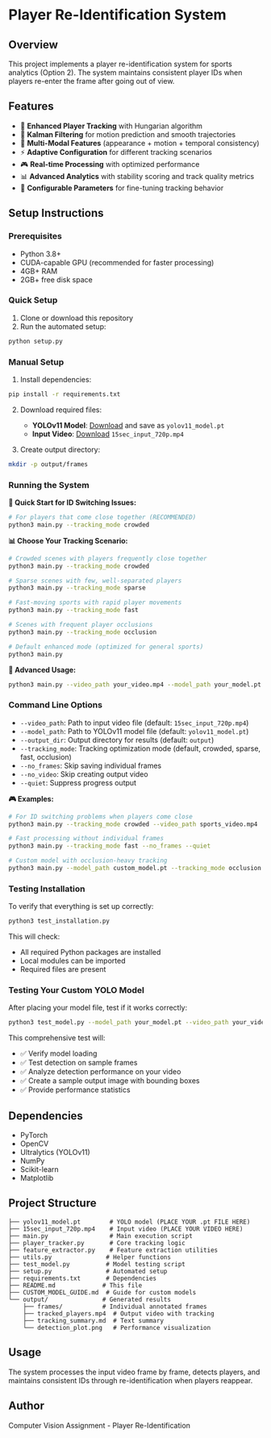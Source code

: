 # Player Re-Identification System

## Overview
This project implements a player re-identification system for sports analytics (Option 2). The system maintains consistent player IDs when players re-enter the frame after going out of view.

## Features
- 🎯 **Enhanced Player Tracking** with Hungarian algorithm
- 🔄 **Kalman Filtering** for motion prediction and smooth trajectories  
- 🧠 **Multi-Modal Features** (appearance + motion + temporal consistency)
- ⚡ **Adaptive Configuration** for different tracking scenarios
- 🎮 **Real-time Processing** with optimized performance
- 📊 **Advanced Analytics** with stability scoring and track quality metrics
- 🔧 **Configurable Parameters** for fine-tuning tracking behavior

## Setup Instructions

### Prerequisites
- Python 3.8+
- CUDA-capable GPU (recommended for faster processing)
- 4GB+ RAM
- 2GB+ free disk space

### Quick Setup
1. Clone or download this repository
2. Run the automated setup:
```bash
python setup.py
```

### Manual Setup
1. Install dependencies:
```bash
pip install -r requirements.txt
```

2. Download required files:
   - **YOLOv11 Model**: [Download](https://drive.google.com/file/d/1-5fOSHOSB9UXyP_enOoZNAMScrePVcMD/view) and save as `yolov11_model.pt`
   - **Input Video**: [Download](https://drive.google.com/drive/folders/1Nx6H_n0UUi6L-6i8WknXd4Cv2c3VjZTP) `15sec_input_720p.mp4`

3. Create output directory:
```bash
mkdir -p output/frames
```

### Running the System

**🎯 Quick Start for ID Switching Issues:**
```bash
# For players that come close together (RECOMMENDED)
python3 main.py --tracking_mode crowded
```

**📊 Choose Your Tracking Scenario:**
```bash
# Crowded scenes with players frequently close together
python3 main.py --tracking_mode crowded

# Sparse scenes with few, well-separated players
python3 main.py --tracking_mode sparse

# Fast-moving sports with rapid player movements
python3 main.py --tracking_mode fast

# Scenes with frequent player occlusions
python3 main.py --tracking_mode occlusion

# Default enhanced mode (optimized for general sports)
python3 main.py
```

**🔧 Advanced Usage:**
```bash
python3 main.py --video_path your_video.mp4 --model_path your_model.pt --tracking_mode crowded --output_dir results
```

### Command Line Options
- `--video_path`: Path to input video file (default: `15sec_input_720p.mp4`)
- `--model_path`: Path to YOLOv11 model file (default: `yolov11_model.pt`)
- `--output_dir`: Output directory for results (default: `output`)
- `--tracking_mode`: Tracking optimization mode (default, crowded, sparse, fast, occlusion)
- `--no_frames`: Skip saving individual frames
- `--no_video`: Skip creating output video
- `--quiet`: Suppress progress output

**🎮 Examples:**
```bash
# For ID switching problems when players come close
python3 main.py --tracking_mode crowded --video_path sports_video.mp4

# Fast processing without individual frames
python3 main.py --tracking_mode fast --no_frames --quiet

# Custom model with occlusion-heavy tracking
python3 main.py --model_path custom_model.pt --tracking_mode occlusion
```

### Testing Installation
To verify that everything is set up correctly:
```bash
python3 test_installation.py
```

This will check:
- All required Python packages are installed
- Local modules can be imported
- Required files are present

### Testing Your Custom YOLO Model
After placing your model file, test if it works correctly:
```bash
python3 test_model.py --model_path your_model.pt --video_path your_video.mp4
```

This comprehensive test will:
- ✅ Verify model loading
- ✅ Test detection on sample frames
- ✅ Analyze detection performance on your video
- ✅ Create a sample output image with bounding boxes
- ✅ Provide performance statistics

## Dependencies
- PyTorch
- OpenCV
- Ultralytics (YOLOv11)
- NumPy
- Scikit-learn
- Matplotlib

## Project Structure
```
├── yolov11_model.pt        # YOLO model (PLACE YOUR .pt FILE HERE)
├── 15sec_input_720p.mp4    # Input video (PLACE YOUR VIDEO HERE)
├── main.py                 # Main execution script
├── player_tracker.py       # Core tracking logic
├── feature_extractor.py    # Feature extraction utilities
├── utils.py               # Helper functions
├── test_model.py          # Model testing script
├── setup.py               # Automated setup
├── requirements.txt       # Dependencies
├── README.md             # This file
├── CUSTOM_MODEL_GUIDE.md  # Guide for custom models
└── output/               # Generated results
    ├── frames/           # Individual annotated frames
    ├── tracked_players.mp4  # Output video with tracking
    ├── tracking_summary.md  # Text summary
    └── detection_plot.png   # Performance visualization
```

## Usage
The system processes the input video frame by frame, detects players, and maintains consistent IDs through re-identification when players reappear.

## Author
Computer Vision Assignment - Player Re-Identification